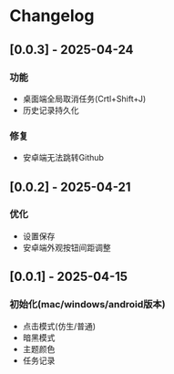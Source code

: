 # Changelog

## [0.0.3] - 2025-04-24
### 功能
- 桌面端全局取消任务(Crtl+Shift+J)
- 历史记录持久化
### 修复
- 安卓端无法跳转Github

## [0.0.2] - 2025-04-21
### 优化
- 设置保存
- 安卓端外观按钮间距调整

## [0.0.1] - 2025-04-15
### 初始化(mac/windows/android版本)
- 点击模式(仿生/普通)
- 暗黑模式
- 主题颜色
- 任务记录